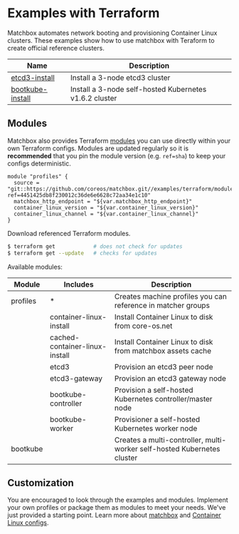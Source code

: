 # Examples with Terraform

Matchbox automates network booting and provisioning Container Linux clusters. These examples show how to use matchbox with Teraform to create official reference clusters.

| Name                          | Description                   |
|-------------------------------|-------------------------------|
| [etcd3-install](etcd3-install) | Install a 3-node etcd3 cluster |
| [bootkube-install](bootkube-install) | Install a 3-node self-hosted Kubernetes v1.6.2 cluster | 

## Modules

Matchbox also provides Terraform [modules](https://www.terraform.io/docs/modules/usage.html) you can use directly within your own Terraform configs. Modules are updated regularly so it is **recommended** that you pin the module version (e.g. `ref=sha`) to keep your configs deterministic.

```hcl
module "profiles" {
  source = "git::https://github.com/coreos/matchbox.git//examples/terraform/modules/profiles?ref=4451425db8f230012c36de6e6628c72aa34e1c10"
  matchbox_http_endpoint = "${var.matchbox_http_endpoint}"
  container_linux_version = "${var.container_linux_version}"
  container_linux_channel = "${var.container_linux_channel}"
}
```

Download referenced Terraform  modules.

```sh
$ terraform get            # does not check for updates
$ terraform get --update   # checks for updates
```

Available modules:

| Module   | Includes  | Description |
|----------|-----------|-------------|
| profiles | *         | Creates machine profiles you can reference in matcher groups |
|          | container-linux-install | Install Container Linux to disk from core-os.net |
|          | cached-container-linux-install | Install Container Linux to disk from matchbox assets cache |
|          | etcd3    | Provision an etcd3 peer node |
|          | etcd3-gateway | Provision an etcd3 gateway node |
|          | bootkube-controller | Provision a self-hosted Kubernetes controller/master node |
|          | bootkube-worker | Provisioner a self-hosted Kubernetes worker node |
| bootkube |            | Creates a multi-controller, multi-worker self-hosted Kubernetes cluster |

## Customization

You are encouraged to look through the examples and modules. Implement your own profiles or package them as modules to meet your needs. We've just provided a starting point. Learn more about [matchbox](../../Documentation/matchbox.md) and [Container Linux configs](../../Documentation/container-linux-config.md).
